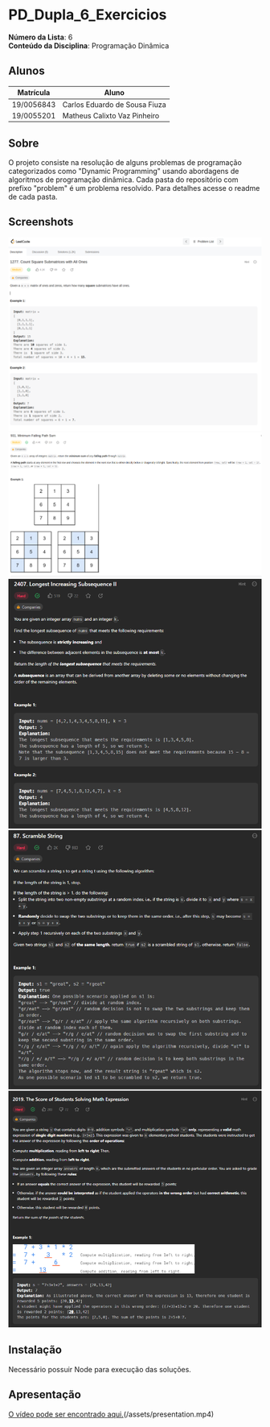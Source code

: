 # PD_Dupla_6_Exercicios

**Número da Lista**: 6<br>
**Conteúdo da Disciplina**: Programação Dinâmica<br>

## Alunos
|Matrícula | Aluno |
| -- | -- |
| 19/0056843  |  Carlos Eduardo de Sousa Fiuza |
| 19/0055201  |  Matheus Calixto Vaz Pinheiro |

## Sobre 
O projeto consiste na resolução de alguns problemas de programação categorizados como "Dynamic Programming" usando abordagens de algoritmos de programação dinâmica.
Cada pasta do repositório com prefixo "problem" é um problema resolvido. Para detalhes acesse o readme de cada pasta.

## Screenshots
<div align="center">
    <img src="./assets/problem1.png"></img>
</div>
<div align="center">
    <img src="./assets/problem2.png"></img>
</div>
<div align="center">
    <img src="./assets/problem3.png"></img>
</div>
<div align="center">
    <img src="./assets/problem4.png"></img>
</div>
<div align="center">
    <img src="./assets/problem5.png"></img>
</div>

## Instalação 
Necessário possuir Node para execução das soluções.

## Apresentação
[O vídeo pode ser encontrado aqui.](/assets/presentation.mp4)(/assets/presentation.mp4)




